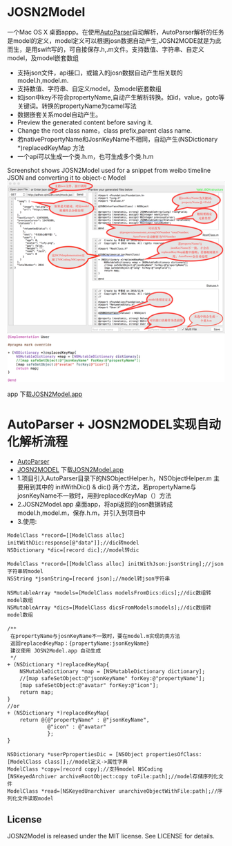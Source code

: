 JOSN2Model
==========
一个Mac OS X 桌面appp。在使用[AutoParser](https://github.com/LarryPage/AutoParser)自动解析，AutoParser解析的任务是model的定义，model定义可以根据josn数据自动产生,JOSN2MODE就是为此而生，是用swift写的，可自接保存.h,.m文件。支持数值、字符串、自定义model，及model嵌套数组
* 支持json文件，api接口，或输入的josn数据自动产生相关联的model.h,model.m.
* 支持数值、字符串、自定义model，及model嵌套数组
* 如json中key不符合propertyName,自动产生解析转换。如id，value，goto等关键词。转换的propertyName为camel写法
* 数据嵌套关系model自动产生。
* Preview the generated content before saving it.
* Change the root class name，class prefix,parent class name.
* 若nativePropertyName和JosnKeyName不相同，自动产生(NSDictionary *)replacedKeyMap 方法
* 一个api可以生成一个类.h.m，也可生成多个类.h.m

Screenshot shows JOSN2Model used for a snippet from weibo timeline JSON and converting it to object-c Model
![alt tag](https://github.com/LarryPage/JOSN2Model/blob/master/screen001.png)
![alt tag](https://github.com/LarryPage/JOSN2Model/blob/master/screen004.png)

app 下载<a href="http://adhoc.qiniudn.com/JOSN2Model.app.zip">JOSN2Model.app</a>


AutoParser + JOSN2MODEL实现自动化解析流程
==========
* [AutoParser](https://github.com/LarryPage/AutoParser)
* [JOSN2MODEL](https://github.com/LarryPage/JOSN2Model)   下载<a href="http://adhoc.qiniudn.com/JOSN2Model.app.zip">JOSN2Model.app</a>
* 1.项目引入AutoParser目录下的NSObjectHelper.h，NSObjectHelper.m 主要用到其中的 initWithDic() & dic() 两个方法，若propertyName与josnKeyName不一致时，用到replacedKeyMap（）方法
* 2.JOSN2Model.app 桌面app，将api返回的josn数据转成model.h,model.m，保存.h.m，并引入到项目中
* 3.使用:
```
ModelClass *record=[[ModelClass alloc] initWithDic:response[@"data"]];//dic转model
NSDictionary *dic=[record dic];//model转dic

ModelClass *record=[[ModelClass alloc] initWithJson:jsonString];//json字符串转model
NSString *jsonString=[record json];//model转json字符串

NSMutableArray *models=[ModelClass modelsFromDics:dics];//dic数组转model数组
NSMutableArray *dics=[ModelClass dicsFromModels:models];//dic数组转model数组

/**
 在propertyName与josnKeyName不一致时，要在model.m实现的类方法
 返回replacedKeyMap：{propertyName:jsonKeyName}
 建议使用 JOSN2Model.app 自动生成
 */
+ (NSDictionary *)replacedKeyMap{ 
    NSMutableDictionary *map = [NSMutableDictionary dictionary];
    //[map safeSetObject:@"jsonKeyName" forKey:@"propertyName"];
    [map safeSetObject:@"avatar" forKey:@"icon"];
    return map;
}
//or
+ (NSDictionary *)replacedKeyMap{ 
    return @{@"propertyName" : @"jsonKeyName",
             @"icon" : @"avatar"
             };
}

NSDictionary *userPpropertiesDic = [NSObject propertiesOfClass:[ModelClass class]];//model定义->属性字典
ModelClass *copy=[record copy];//支持model NSCoding
[NSKeyedArchiver archiveRootObject:copy toFile:path];//model存储序列化文件
ModelClass *read=[NSKeyedUnarchiver unarchiveObjectWithFile:path];//序列化文件读取model
```

## License

JOSN2Model is released under the MIT license. See LICENSE for details.

